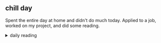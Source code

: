 ## chill day

Spent the entire day at home and didn't do much today. Applied to a job, worked on my project, and did some reading.

<details markdown="1">
<summary>daily reading</summary>

| Nov. 30, 2024 |
| :-------------: |
| [Deut. 4; Ps. 86-87; Isa. 32; Rev. 2](https://blog.swang.cloud/2024/12/03/Bible-year-1/) |
| [WCF 4; WLC 21-29; WSC 13-19](https://blog.swang.cloud/2024/11/27/westminster-month-1/) |

</details>
